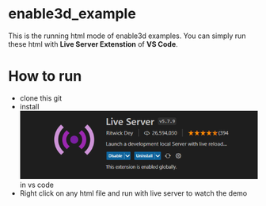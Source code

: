 
# enable3d_example

This is the running html mode of enable3d examples. You can simply run these html with **Live Server Extenstion** of **VS Code**.

# How to run

 - clone this git
 - install ![Live Server](https://github.com/mmar58/enable3d_example/blob/main/doc/liveServer.PNG) in vs code
 - Right click on any html file and run with live server to watch the demo
